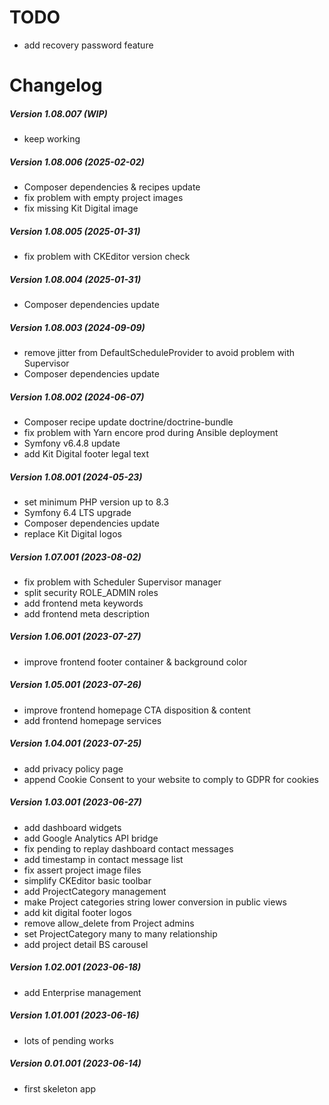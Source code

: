 TODO
====

 * add recovery password feature

Changelog
=========

##### Version 1.08.007 (WIP)
 * keep working

##### Version 1.08.006 (2025-02-02)
 * Composer dependencies & recipes update
 * fix problem with empty project images
 * fix missing Kit Digital image

##### Version 1.08.005 (2025-01-31)
 * fix problem with CKEditor version check

##### Version 1.08.004 (2025-01-31)
 * Composer dependencies update

##### Version 1.08.003 (2024-09-09)
 * remove jitter from DefaultScheduleProvider to avoid problem with Supervisor
 * Composer dependencies update

##### Version 1.08.002 (2024-06-07)
 * Composer recipe update doctrine/doctrine-bundle
 * fix problem with Yarn encore prod during Ansible deployment
 * Symfony v6.4.8 update
 * add Kit Digital footer legal text

##### Version 1.08.001 (2024-05-23)
 * set minimum PHP version up to 8.3
 * Symfony 6.4 LTS upgrade
 * Composer dependencies update
 * replace Kit Digital logos

##### Version 1.07.001 (2023-08-02)
 * fix problem with Scheduler Supervisor manager
 * split security ROLE_ADMIN roles
 * add frontend meta keywords
 * add frontend meta description

##### Version 1.06.001 (2023-07-27)
 * improve frontend footer container & background color

##### Version 1.05.001 (2023-07-26)
 * improve frontend homepage CTA disposition & content
 * add frontend homepage services

##### Version 1.04.001 (2023-07-25)
 * add privacy policy page
 * append Cookie Consent to your website to comply to GDPR for cookies 

##### Version 1.03.001 (2023-06-27)
 * add dashboard widgets
 * add Google Analytics API bridge
 * fix pending to replay dashboard contact messages
 * add timestamp in contact message list
 * fix assert project image files
 * simplify CKEditor basic toolbar
 * add ProjectCategory management
 * make Project categories string lower conversion in public views
 * add kit digital footer logos
 * remove allow_delete from Project admins
 * set ProjectCategory many to many relationship
 * add project detail BS carousel

##### Version 1.02.001 (2023-06-18)
 * add Enterprise management

##### Version 1.01.001 (2023-06-16)
 * lots of pending works

##### Version 0.01.001 (2023-06-14)
 * first skeleton app
